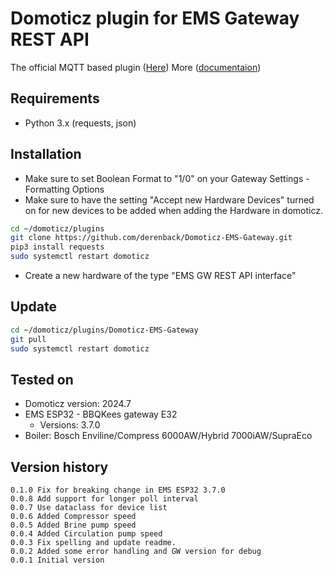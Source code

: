 # Domoticz plugin for EMS Gateway REST API
The official MQTT based plugin ([Here](https://github.com/bbqkees/ems-esp-domoticz-plugin))
More ([documentaion](https://emsesp.github.io/docs/#/Command?id=http-api))

## Requirements
- Python 3.x (requests, json)

## Installation
- Make sure to set Boolean Format to "1/0" on your Gateway Settings - Formatting Options
- Make sure to have the setting "Accept new Hardware Devices" turned on for new devices to be added when adding the Hardware in domoticz.

```bash
cd ~/domoticz/plugins
git clone https://github.com/derenback/Domoticz-EMS-Gateway.git
pip3 install requests
sudo systemctl restart domoticz
```
- Create a new hardware of the type "EMS GW REST API interface"

## Update
```bash
cd ~/domoticz/plugins/Domoticz-EMS-Gateway
git pull
sudo systemctl restart domoticz
```

## Tested on
- Domoticz version: 2024.7
- EMS ESP32 - BBQKees gateway E32 
    - Versions: 3.7.0
- Boiler: Bosch Enviline/Compress 6000AW/Hybrid 7000iAW/SupraEco

## Version history
    0.1.0 Fix for breaking change in EMS ESP32 3.7.0
    0.0.8 Add support for longer poll interval
    0.0.7 Use dataclass for device list
    0.0.6 Added Compressor speed
    0.0.5 Added Brine pump speed
    0.0.4 Added Circulation pump speed
    0.0.3 Fix spelling and update readme.
    0.0.2 Added some error handling and GW version for debug
    0.0.1 Initial version


